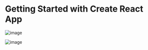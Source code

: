 # Getting Started with Create React App



![image](https://user-images.githubusercontent.com/71073510/192045100-a133ac0a-878b-4082-acb6-9cf399cbca42.png)

![image](https://user-images.githubusercontent.com/71073510/192048617-9181594b-19b4-4de4-80a2-8797ac65b332.png)
